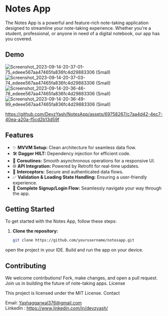 # Notes App

The Notes App is a powerful and feature-rich note-taking application designed to streamline your note-taking experience. Whether you're a student, professional, or anyone in need of a digital notebook, our app has you covered.

## Demo

![Screenshot_2023-09-14-20-37-01-75_edeee567aa47465fa836fc4d29883306 (Small)](https://github.com/DevzYash/NotesApp/assets/69758267/9478e17e-2a87-4dd7-885a-fac493eac03e)
![Screenshot_2023-09-14-20-37-03-74_edeee567aa47465fa836fc4d29883306 (Small)](https://github.com/DevzYash/NotesApp/assets/69758267/be946aaa-f662-4df3-8bf9-46edac731536)
![Screenshot_2023-09-14-20-36-46-78_edeee567aa47465fa836fc4d29883306 (Small)](https://github.com/DevzYash/NotesApp/assets/69758267/58f50a1f-e38b-45d4-847e-53f60392f570)
![Screenshot_2023-09-14-20-36-49-99_edeee567aa47465fa836fc4d29883306 (Small)](https://github.com/DevzYash/NotesApp/assets/69758267/a5737614-3d97-45ad-8cc8-751de3de5406)

https://github.com/DevzYash/NotesApp/assets/69758267/c7aa4d42-4ec7-40ea-a20a-f5cd2b13d59f

## Features

- ✨ **MVVM Setup:** Clean architecture for seamless data flow.
- 🛠️ **Dagger HILT:** Dependency injection for efficient code.
- 🔄 **Coroutines:** Smooth asynchronous operations for a responsive UI.
- 🌐 **API Integration:** Powered by Retrofit for real-time updates.
- 🔐 **Interceptors:** Secure and authenticated data flows.
- ✅ **Validation & Loading State Handling:** Ensuring a user-friendly experience.
- 📲 **Complete Signup/Login Flow:** Seamlessly navigate your way through the app.

## Getting Started

To get started with the Notes App, follow these steps:

1. **Clone the repository:**

   ```bash
   git clone https://github.com/yourusername/notesapp.git
   
open the project in your IDE.
Build and run the app on your device.

## Contributing

We welcome contributions! Fork, make changes, and open a pull request. Join us in building the future of note-taking apps.
License

This project is licensed under the MIT License.
Contact

  Email: Yashaggarwal376@gmail.com  
  LinkedIn : https://www.linkedin.com/in/devzyash/

